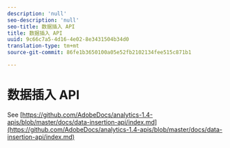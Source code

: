 ```yaml
---
description: 'null'
seo-description: 'null'
seo-title: 数据插入 API
title: 数据插入 API
uuid: 9c66c7a5-4d16-4e02-8e3431504b34d0
translation-type: tm+mt
source-git-commit: 86fe1b3650100a05e52fb2102134fee515c871b1

---
```



# 数据插入 API

<!-- Git link needs to change to root relative link -->

See [https://github.com/AdobeDocs/analytics-1.4-apis/blob/master/docs/data-insertion-api/index.md](https://github.com/AdobeDocs/analytics-1.4-apis/blob/master/docs/data-insertion-api/index.md)